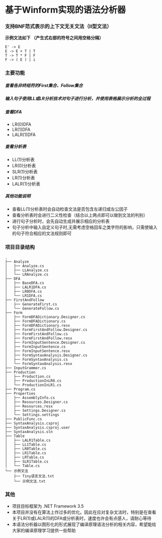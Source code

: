 # 基于Winform实现的语法分析器

### 支持BNF范式表示的上下文无关文法（II型文法）
**示例文法如下 （产生式右部的符号之间用空格分隔）**
```
E' -> E
E -> E + T | T
T -> T * F | F
F -> ( E ) | i
```

### 主要功能
##### 查看各非终结符的First集合、Follow集合 
##### 输入句子使用LL或LR分析技术对句子进行分析，并使用表格展示分析的全过程
##### 查看DFA
* LR(0)DFA
* LR(1)DFA
* LALR(1)DFA
##### 查看分析表
* LL(1)分析表
* LR(0)分析表
* SLR(1)分析表
* LR(1)分析表
* LALR(1)分析表
##### 其他功能说明
* 查看LL(1)分析表时会自动检查文法是否包含左递归或左公因子
* 查看分析表时会进行二义性检查（结合以上两点即可以做到文法的判别）
* 进行句子分析时，会先自动生成并展示相应的分析表
* 句子分析中输入自定义句子时,无需考虑空格回车之类字符的影响，只需使输入的句子符合相应的文法规则即可

### 项目目录结构
```
.
├── Analyze
│   ├── Analyze.cs
│   ├── LLAnalyze.cs
│   └── LRAnalyze.cs
├── DFA
│   ├── BaseDFA.cs
│   ├── LALR1DFA.cs
│   ├── LR0DFA.cs
│   └── LR1DFA.cs
├── FirstAndFollow
│   ├── GenerateFirst.cs
│   └── GenerateFollow.cs
├── Form
│   ├── FormDFADictionary.Designer.cs
│   ├── FormDFADictionary.cs
│   ├── FormDFADictionary.resx
│   ├── FormFirstAndFollow.Designer.cs
│   ├── FormFirstAndFollow.cs
│   ├── FormFirstAndFollow.resx
│   ├── FormInputSentence.Designer.cs
│   ├── FormInputSentence.cs
│   ├── FormInputSentence.resx
│   ├── FormSyntaxAnalysis.Designer.cs
│   ├── FormSyntaxAnalysis.cs
│   └── FormSyntaxAnalysis.resx
├── InputGrammer.cs
├── Production
│   ├── Production.cs
│   ├── ProductionInLR0.cs
│   └── ProductionInLR1.cs
├── Program.cs
├── Properties
│   ├── AssemblyInfo.cs
│   ├── Resources.Designer.cs
│   ├── Resources.resx
│   ├── Settings.Designer.cs
│   └── Settings.settings
├── PublicFunc.cs
├── SyntaxAnalysis.csproj
├── SyntaxAnalysis.csproj.user
├── SyntaxAnalysis.sln
├── Table
│   ├── LALR1Table.cs
│   ├── LL1Table.cs
│   ├── LR0Table.cs
│   ├── LR1Table.cs
│   ├── LRTable.cs
│   ├── SLR1Table.cs
│   └── Table.cs
└── 示例文法
    ├── Tiny语言文法.txt
    └── 示例文法.txt
```

### 其他
* 项目目标框架为 .NET Framework 3.5
* 本项目并没有在算法上作过多的优化。因此在应对复杂文法时，特别是在查看关于LR(1)或LALR(1)的DFA或分析表时，速度也许会有点感人，请耐心等待
* 本语法分析器以图形化的形式展现了编译原理语法分析的相关内容，希望能给大家的编译原理学习提供一些帮助
